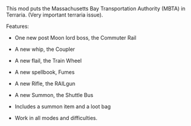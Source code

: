 This mod puts the Massachusetts Bay Transportation Authority (MBTA) in Terraria. (Very important terraria issue).



Features:

- One new post Moon lord boss, the Commuter Rail

- A new whip, the Coupler

- A new flail, the Train Wheel

- A new spellbook, Fumes

- A new Rifle, the RAILgun

- A new Summon, the Shuttle Bus

- Includes a summon item and a loot bag

- Work in all modes and difficulties.
